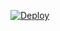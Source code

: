 

[![Deploy](https://www.herokucdn.com/deploy/button.svg)](https://heroku.com/deploy?template=https://github.com/ElJoker63/charly/tree/main/)